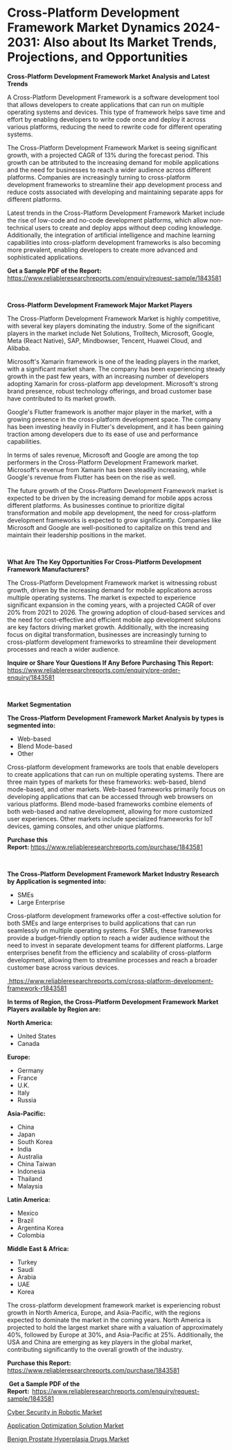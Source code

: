 <p><h1>Cross-Platform Development Framework Market Dynamics 2024-2031: Also about Its Market Trends, Projections, and Opportunities</h1></p><p><strong>Cross-Platform Development Framework Market Analysis and Latest Trends</strong></p>
<p><p>A Cross-Platform Development Framework is a software development tool that allows developers to create applications that can run on multiple operating systems and devices. This type of framework helps save time and effort by enabling developers to write code once and deploy it across various platforms, reducing the need to rewrite code for different operating systems.</p><p>The Cross-Platform Development Framework Market is seeing significant growth, with a projected CAGR of 13% during the forecast period. This growth can be attributed to the increasing demand for mobile applications and the need for businesses to reach a wider audience across different platforms. Companies are increasingly turning to cross-platform development frameworks to streamline their app development process and reduce costs associated with developing and maintaining separate apps for different platforms.</p><p>Latest trends in the Cross-Platform Development Framework Market include the rise of low-code and no-code development platforms, which allow non-technical users to create and deploy apps without deep coding knowledge. Additionally, the integration of artificial intelligence and machine learning capabilities into cross-platform development frameworks is also becoming more prevalent, enabling developers to create more advanced and sophisticated applications.</p></p>
<p><strong>Get a Sample PDF of the Report:&nbsp;</strong> <a href="https://www.reliableresearchreports.com/enquiry/request-sample/1843581">https://www.reliableresearchreports.com/enquiry/request-sample/1843581</a></p>
<p>&nbsp;</p>
<p><strong>Cross-Platform Development Framework Major Market Players</strong></p>
<p><p>The Cross-Platform Development Framework Market is highly competitive, with several key players dominating the industry. Some of the significant players in the market include Net Solutions, Trolltech, Microsoft, Google, Meta (React Native), SAP, Mindbowser, Tencent, Huawei Cloud, and Alibaba.</p><p>Microsoft's Xamarin framework is one of the leading players in the market, with a significant market share. The company has been experiencing steady growth in the past few years, with an increasing number of developers adopting Xamarin for cross-platform app development. Microsoft's strong brand presence, robust technology offerings, and broad customer base have contributed to its market growth.</p><p>Google's Flutter framework is another major player in the market, with a growing presence in the cross-platform development space. The company has been investing heavily in Flutter's development, and it has been gaining traction among developers due to its ease of use and performance capabilities.</p><p>In terms of sales revenue, Microsoft and Google are among the top performers in the Cross-Platform Development Framework market. Microsoft's revenue from Xamarin has been steadily increasing, while Google's revenue from Flutter has been on the rise as well.</p><p>The future growth of the Cross-Platform Development Framework market is expected to be driven by the increasing demand for mobile apps across different platforms. As businesses continue to prioritize digital transformation and mobile app development, the need for cross-platform development frameworks is expected to grow significantly. Companies like Microsoft and Google are well-positioned to capitalize on this trend and maintain their leadership positions in the market.</p></p>
<p>&nbsp;</p>
<p><strong>What Are The Key Opportunities For Cross-Platform Development Framework Manufacturers?</strong></p>
<p><p>The Cross-Platform Development Framework market is witnessing robust growth, driven by the increasing demand for mobile applications across multiple operating systems. The market is expected to experience significant expansion in the coming years, with a projected CAGR of over 20% from 2021 to 2026. The growing adoption of cloud-based services and the need for cost-effective and efficient mobile app development solutions are key factors driving market growth. Additionally, with the increasing focus on digital transformation, businesses are increasingly turning to cross-platform development frameworks to streamline their development processes and reach a wider audience.</p></p>
<p><strong>Inquire or Share Your Questions If Any Before Purchasing This Report:</strong> <a href="https://www.reliableresearchreports.com/enquiry/pre-order-enquiry/1843581">https://www.reliableresearchreports.com/enquiry/pre-order-enquiry/1843581</a></p>
<p>&nbsp;</p>
<p><strong>Market Segmentation</strong></p>
<p><strong>The Cross-Platform Development Framework Market Analysis by types is segmented into:</strong></p>
<p><ul><li>Web-based</li><li>Blend Mode-based</li><li>Other</li></ul></p>
<p><p>Cross-platform development frameworks are tools that enable developers to create applications that can run on multiple operating systems. There are three main types of markets for these frameworks: web-based, blend mode-based, and other markets. Web-based frameworks primarily focus on developing applications that can be accessed through web browsers on various platforms. Blend mode-based frameworks combine elements of both web-based and native development, allowing for more customized user experiences. Other markets include specialized frameworks for IoT devices, gaming consoles, and other unique platforms.</p></p>
<p><strong>Purchase this Report:&nbsp;</strong><a href="https://www.reliableresearchreports.com/purchase/1843581">https://www.reliableresearchreports.com/purchase/1843581</a></p>
<p>&nbsp;</p>
<p><strong>The Cross-Platform Development Framework Market Industry Research by Application is segmented into:</strong></p>
<p><ul><li>SMEs</li><li>Large Enterprise</li></ul></p>
<p><p>Cross-platform development frameworks offer a cost-effective solution for both SMEs and large enterprises to build applications that can run seamlessly on multiple operating systems. For SMEs, these frameworks provide a budget-friendly option to reach a wider audience without the need to invest in separate development teams for different platforms. Large enterprises benefit from the efficiency and scalability of cross-platform development, allowing them to streamline processes and reach a broader customer base across various devices.</p></p>
<p><a href="https://www.reliableresearchreports.com/cross-platform-development-framework-r1843581">&nbsp;https://www.reliableresearchreports.com/cross-platform-development-framework-r1843581</a></p>
<p><strong>In terms of Region, the Cross-Platform Development Framework Market Players available by Region are:</strong></p>
<p>
    <p> <strong> North America: </strong>
        <ul>
            <li>United States</li>
            <li>Canada</li>
        </ul>
        </p> 
    <p> <strong> Europe: </strong>
        <ul>
            <li>Germany</li>
            <li>France</li>
            <li>U.K.</li>
            <li>Italy</li>
            <li>Russia</li>
        </ul>
        </p> 
    <p> <strong> Asia-Pacific: </strong>
        <ul>
            <li>China</li>
            <li>Japan</li>
            <li>South Korea</li>
            <li>India</li>
            <li>Australia</li>
            <li>China Taiwan</li>
            <li>Indonesia</li>
            <li>Thailand</li>
            <li>Malaysia</li>
        </ul>
        </p> 
    <p> <strong> Latin America: </strong>
        <ul>
            <li>Mexico</li>
            <li>Brazil</li>
            <li>Argentina Korea</li>
            <li>Colombia</li>
        </ul>
        </p> 
    <p> <strong> Middle East & Africa: </strong>
        <ul>
            <li>Turkey</li>
            <li>Saudi</li>
            <li>Arabia</li>
            <li>UAE</li>
            <li>Korea</li>
        </ul>
    </p>
    </p>
<p><p>The cross-platform development framework market is experiencing robust growth in North America, Europe, and Asia-Pacific, with the regions expected to dominate the market in the coming years. North America is projected to hold the largest market share with a valuation of approximately 40%, followed by Europe at 30%, and Asia-Pacific at 25%. Additionally, the USA and China are emerging as key players in the global market, contributing significantly to the overall growth of the industry.</p></p>
<p><strong>Purchase this Report: </strong><a href="https://www.reliableresearchreports.com/purchase/1843581">https://www.reliableresearchreports.com/purchase/1843581</a></p>
<p>&nbsp;<strong>Get a Sample PDF of the Report:&nbsp;&nbsp;</strong><a href="https://www.reliableresearchreports.com/enquiry/request-sample/1843581">https://www.reliableresearchreports.com/enquiry/request-sample/1843581</a></p>
<p><strong></strong></p>
<p><p><a href="https://github.com/gcimaudf65/Market-Research-Report-List-1/blob/main/cyber-security-in-robotic-market.md">Cyber Security in Robotic Market</a></p><p><a href="https://github.com/sardarp081/Market-Research-Report-List-1/blob/main/application-optimization-solution-market.md">Application Optimization Solution Market</a></p><p><a href="https://github.com/pennyaldbrittonh658/Market-Research-Report-List-1/blob/main/benign-prostate-hyperplasia-drugs-market.md">Benign Prostate Hyperplasia Drugs Market</a></p></p>